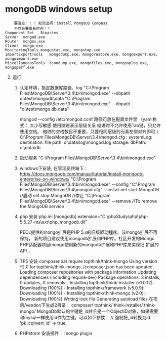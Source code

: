 # mongoDB windows setup
```
    要注意！！！ 取消选项：install MongoDB Compass 
    不然会要很长时间！！
Component Set	Binaries
Server	mongod.exe
Router	mongos.exe
Client	mongo.exe
MonitoringTools	mongostat.exe, mongotop.exe
ImportExportTools	mongodump.exe, mongorestore.exe, mongoexport.exe, mongoimport.exe
MiscellaneousTools	bsondump.exe, mongofiles.exe, mongooplog.exe, mongoperf.exe
```
2. 运行
    1. 认定环境，指定数据库路径，log
        "C:\Program Files\MongoDB\Server\3.4\bin\mongod.exe" --dbpath d:\test\mongodb\data
        "C:\Program Files\MongoDB\Server\3.4\bin\mongod.exe" --dbpath "d:\test\mongo db data"

        mongod --config /etc/mongod.conf
        路径可放在配置文件里
        （yaml格式：
            大小写敏感
            使用缩进表示层级关系
            缩进时不允许使用Tab键，只允许使用空格。
            缩进的空格数目不重要，只要相同层级的元素左侧对齐即可
        ）
        C:\Program Files\MongoDB\Server\3.4\mongod.cfg :
            systemLog:
                destination: file
                path: c:\data\log\mongod.log
            storage:
                dbPath: c:\data\db
    2. 启动服务
        "C:\Program Files\MongoDB\Server\3.4\bin\mongod.exe"
    3. windows下安装, 在管理员终端下：     https://docs.mongodb.com/manual/tutorial/install-mongodb-enterprise-on-windows/
        "C:\Program Files\MongoDB\Server\3.4\bin\mongod.exe" --config "C:\Program Files\MongoDB\Server\3.4\mongod.cfg" --install
        net start MongoDB       //启动
        net stop MongoDB        //停止
        "C:\Program Files\MongoDB\Server\3.4\bin\mongod.exe" --remove       //To remove the MongoDB service 
    4. php 安装
        php.ini
            [mongodb]
            extension="C:\phpStudy\php\php-5.6.27-nts\ext\php_mongodb.dll"

        PECL提供的mongo扩展是PHP 5.x的旧版驱动程序。该mongo扩展不再保持，
        新的项目建议使用mongodb扩展和PHP库。社区开发的Mongo PHP适配器项目mongo使用新的mongodb扩展和PHP库来实现旧 扩展的API ，
    5. TP5 安装
        composer.bat require topthink/think-mongo
            Using version ^2.0 for topthink/think-mongo
            ./composer.json has been updated
            Loading composer repositories with package information
            Updating dependencies (including require-dev)
            Package operations: 3 installs, 0 updates, 0 removals
            - Installing topthink/think-installer (v1.0.12): Downloading (100%)
            - Installing topthink/framework (v5.0.9): Downloading (100%)
            - Installing topthink/think-mongo (v2.0): Downloading (100%)
            Writing lock file
            Generating autoload files
        在项目/vendor/下生成2目录：
            composer/
            topthink/
                think-installer/
                think-mongo/
        MongoDb默认的主键是_id并且是一个ObjectID对象，如果需要和mysql一样使用id作为主键，可以如下参数：
            // 强制把_id转换为id 
            'pk_convert_id' => true,
    6. PHPstorm 
        安装插件： mongo plugin

